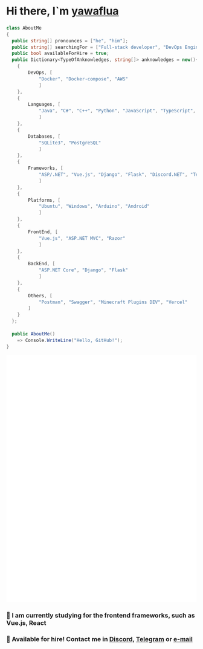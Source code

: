 # Hi there, I`m [yawaflua](https://yawaflua.ru)
```cs
class AboutMe
{
  public string[] pronounces = ["he", "him"];
  public string[] searchingFor = ["Full-stack developer", "DevOps Engineer"];
  public bool availableForHire = true;
  public Dictionary<TypeOfAnknowledges, string[]> anknowledges = new(){
    {
        DevOps, [
            "Docker", "Docker-compose", "AWS"
            ]
    },
    {
        Languages, [
            "Java", "C#", "C++", "Python", "JavaScript", "TypeScript", "Golang"
            ]
    },
    {
        Databases, [
            "SQLite3", "PostgreSQL"
            ]
    },
    {
        Frameworks, [
            "ASP/.NET", "Vue.js", "Django", "Flask", "Discord.NET", "Telegram.NET"
            ]
    },
    {
        Platforms, [
            "Ubuntu", "Windows", "Arduino", "Android"
            ]
    },
    {
        FrontEnd, [
            "Vue.js", "ASP.NET MVC", "Razor"
            ]
    },
    {
        BackEnd, [
            "ASP.NET Core", "Django", "Flask"
            ]
    },
    {
        Others, [
            "Postman", "Swagger", "Minecraft Plugins DEV", "Vercel"
        ]
    }
  };

  public AboutMe()
    => Console.WriteLine("Hello, GitHub!");
}
```

![](https://raw.githubusercontent.com/yawaflua/yawaflua/main/github-metrics.svg)

###   🌱 I am currently studying for the frontend frameworks, such as Vue.js, React

###   💼 Available for hire! Contact me in [Discord](https://discord.com/users/945317832290336798), [Telegram](https://t.me/yawaflua_biz) or [e-mail](mailto:yawaflua.il@gmail.com)
